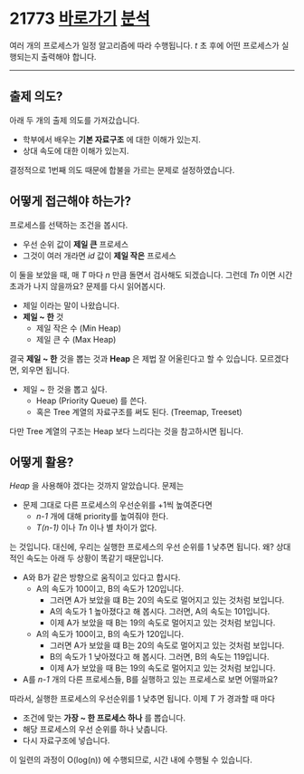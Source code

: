 # 21773 [바로가기](https://www.acmicpc.net/problem/21773)  [분석](https://codingdog.tistory.com/537)
여러 개의 프로세스가 일정 알고리즘에 따라 수행됩니다. _t_ 초 후에 어떤 프로세스가 실행되는지 출력해야 합니다.

---
## 출제 의도?
아래 두 개의 출제 의도를 가져갔습니다.
* 학부에서 배우는 **기본 자료구조** 에 대한 이해가 있는지.
* 상대 속도에 대한 이해가 있는지.

결정적으로 1번째 의도 때문에 합불을 가르는 문제로 설정하였습니다.

## 어떻게 접근해야 하는가?
프로세스를 선택하는 조건을 봅시다.
* 우선 순위 값이 **제일 큰** 프로세스
* 그것이 여러 개라면 _id_ 값이 **제일 작은** 프로세스

이 둘을 보았을 때, 매 _T_ 마다 _n_ 만큼 돌면서 검사해도 되겠습니다. 그런데 _Tn_ 이면 시간초과가 나지 않을까요? 문제를 다시 읽어봅시다.
* 제일 이라는 말이 나왔습니다.
* **제일 ~ 한** 것
  * 제일 작은 수 (Min Heap)
  * 제일 큰 수 (Max Heap)

결국 **제일 ~ 한** 것을 뽑는 것과 **Heap** 은 제법 잘 어울린다고 할 수 있습니다. 모르겠다면, 외우면 됩니다.
* 제일 ~ 한 것을 뽑고 싶다.
  * Heap (Priority Queue) 를 쓴다.
  * 혹은 Tree 계열의 자료구조를 써도 된다. (Treemap, Treeset)

다만 Tree 계열의 구조는 Heap 보다 느리다는 것을 참고하시면 됩니다.

## 어떻게 활용?
_Heap_ 을 사용해야 겠다는 것까지 알았습니다. 문제는
* 문제 그대로 다른 프로세스의 우선순위를 +1씩 높여준다면
  * _n-1_ 개에 대해 priority를 높여줘야 한다.
  * _T(n-1)_ 이나 _Tn_ 이나 별 차이가 없다.

는 것입니다. 대신에, 우리는 실행한 프로세스의 우선 순위를 1 낮추면 됩니다. 왜? 상대적인 속도는 아래 두 상황이 똑같기 때문입니다.
* A와 B가 같은 방향으로 움직이고 있다고 합시다.
  * A의 속도가 100이고, B의 속도가 120입니다.
    * 그러면 A가 보았을 떄 B는 20의 속도로 멀어지고 있는 것처럼 보입니다.
    * A의 속도가 1 높아졌다고 해 봅시다. 그러면, A의 속도는 101입니다.
    * 이제 A가 보았을 때 B는 19의 속도로 멀어지고 있는 것처럼 보입니다.
  * A의 속도가 100이고, B의 속도가 120입니다.
    * 그러면 A가 보았을 떄 B는 20의 속도로 멀어지고 있는 것처럼 보입니다.
    * B의 속도가 1 낮아졌다고 해 봅시다. 그러면, B의 속도는 119입니다.
    * 이제 A가 보았을 때 B는 19의 속도로 멀어지고 있는 것처럼 보입니다.
* A를 _n-1_ 개의 다른 프로세스들, B를 실행하고 있는 프로세스로 보면 어떨까요?

따라서, 실행한 프로세스의 우선순위를 1 낮추면 됩니다. 이제 _T_ 가 경과할 때 마다
* 조건에 맞는 **가장 ~ 한 프로세스 하나** 를 뽑습니다.
* 해당 프로세스의 우선 순위를 하나 낮춥니다.
* 다시 자료구조에 넣습니다.

이 일련의 과정이 O(log(n)) 에 수행되므로, 시간 내에 수행될 수 있습니다.